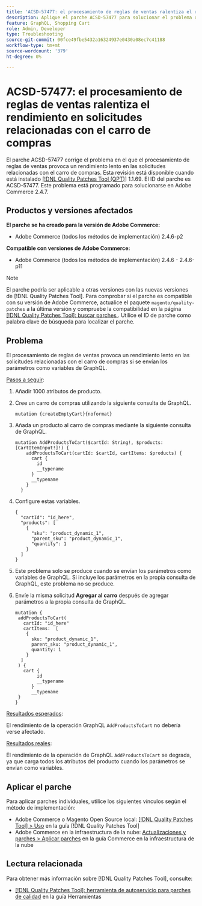 ```yaml
---
title: 'ACSD-57477: el procesamiento de reglas de ventas ralentiza el rendimiento en solicitudes relacionadas con el carro de compras'
description: Aplique el parche ACSD-57477 para solucionar el problema de Adobe Commerce en el que, en un proyecto con muchos atributos de producto disponibles (por ejemplo, atributos 1000), cuando se ejecuta la operación de GraphQL AddProductsToCart con variables, Commerce intenta cargar todos estos atributos de producto y provoca problemas de rendimiento lento desde la operación de GraphQL AddProductsToCart.
feature: GraphQL, Shopping Cart
role: Admin, Developer
type: Troubleshooting
source-git-commit: 00fce49fbe5432a16324937e0430a08ec7c41188
workflow-type: tm+mt
source-wordcount: '379'
ht-degree: 0%

---
```



# ACSD-57477: el procesamiento de reglas de ventas ralentiza el rendimiento en solicitudes relacionadas con el carro de compras

El parche ACSD-57477 corrige el problema en el que el procesamiento de reglas de ventas provoca un rendimiento lento en las solicitudes relacionadas con el carro de compras. Esta revisión está disponible cuando está instalado [[!DNL Quality Patches Tool (QPT)]](/help/tools/quality-patches-tool/quality-patches-tool-to-self-serve-quality-patches.md) 1.1.69. El ID del parche es ACSD-57477. Este problema está programado para solucionarse en Adobe Commerce 2.4.7.

## Productos y versiones afectados

**El parche se ha creado para la versión de Adobe Commerce:**

* Adobe Commerce (todos los métodos de implementación) 2.4.6-p2

**Compatible con versiones de Adobe Commerce:**

* Adobe Commerce (todos los métodos de implementación) 2.4.6 - 2.4.6-p11

>[!NOTE]
>
>El parche podría ser aplicable a otras versiones con las nuevas versiones de [!DNL Quality Patches Tool]. Para comprobar si el parche es compatible con su versión de Adobe Commerce, actualice el paquete `magento/quality-patches` a la última versión y compruebe la compatibilidad en la página [[!DNL Quality Patches Tool]: buscar parches ](https://experienceleague.adobe.com/tools/commerce-quality-patches/index.html?lang=es). Utilice el ID de parche como palabra clave de búsqueda para localizar el parche.

## Problema

El procesamiento de reglas de ventas provoca un rendimiento lento en las solicitudes relacionadas con el carro de compras si se envían los parámetros como variables de GraphQL.

<u>Pasos a seguir</u>:

1. Añadir 1000 atributos de producto.
1. Cree un carro de compras utilizando la siguiente consulta de GraphQL.

   ```
   mutation {createEmptyCart}{noformat}
   ```

1. Añada un producto al carro de compras mediante la siguiente consulta de GraphQL.

   ```
   mutation AddProductsToCart($cartId: String!, $products: [CartItemInput!]!) {
       addProductsToCart(cartId: $cartId, cartItems: $products) {
         cart {
           id
           __typename
         }
         __typename
       }
     }
   ```

1. Configure estas variables.

   ```
   {
     "cartId": "id_here",
     "products": [
       {
         "sku": "product_dynamic_1",
         "parent_sku": "product_dynamic_1",
         "quantity": 1
       }
     ]
   }
   ```

1. Este problema solo se produce cuando se envían los parámetros como variables de GraphQL. Si incluye los parámetros en la propia consulta de GraphQL, este problema no se produce.
1. Envíe la misma solicitud **Agregar al carro** después de agregar parámetros a la propia consulta de GraphQL.

   ```
   mutation {
    addProductsToCart(
      cartId: "id_here"
      cartItems:  [
       {
         sku: "product_dynamic_1",
         parent_sku: "product_dynamic_1",
         quantity: 1
       }
     ]
    ) {
      cart {
           id
           __typename
         }
         __typename
    }
   }
   ```

<u>Resultados esperados</u>:

El rendimiento de la operación GraphQL `AddProductsToCart` no debería verse afectado.

<u>Resultados reales</u>:

El rendimiento de la operación de GraphQL `AddProductsToCart` se degrada, ya que carga todos los atributos del producto cuando los parámetros se envían como variables.

## Aplicar el parche

Para aplicar parches individuales, utilice los siguientes vínculos según el método de implementación:

* Adobe Commerce o Magento Open Source local: [[!DNL Quality Patches Tool] > Uso](/help/tools/quality-patches-tool/usage.md) en la guía [!DNL Quality Patches Tool]
* Adobe Commerce en la infraestructura de la nube: [Actualizaciones y parches > Aplicar parches](https://experienceleague.adobe.com/docs/commerce-cloud-service/user-guide/develop/upgrade/apply-patches.html?lang=es) en la guía Commerce en la infraestructura de la nube

## Lectura relacionada

Para obtener más información sobre [!DNL Quality Patches Tool], consulte:

* [[!DNL Quality Patches Tool]: herramienta de autoservicio para parches de calidad](/help/tools/quality-patches-tool/quality-patches-tool-to-self-serve-quality-patches.md) en la guía Herramientas
